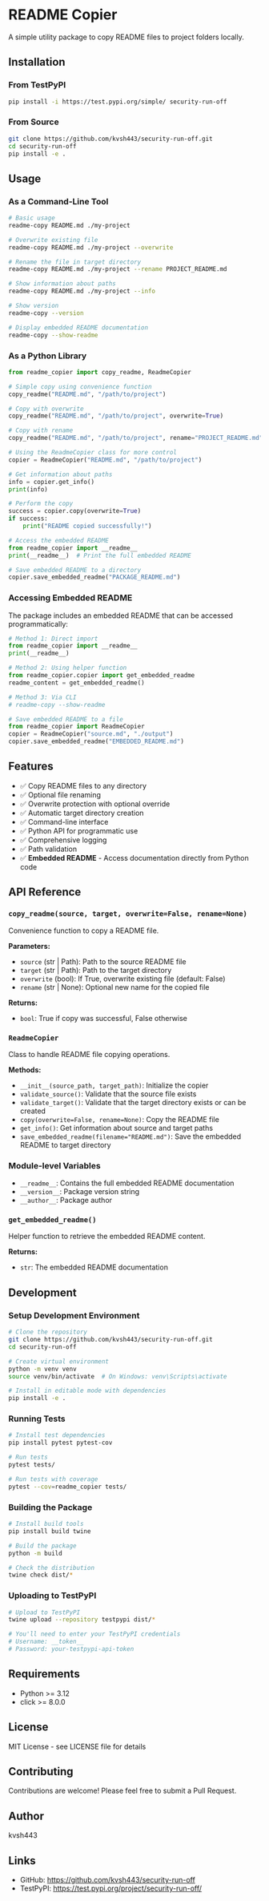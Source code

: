 # README Copier

A simple utility package to copy README files to project folders locally.

## Installation

### From TestPyPI

```bash
pip install -i https://test.pypi.org/simple/ security-run-off
```

### From Source

```bash
git clone https://github.com/kvsh443/security-run-off.git
cd security-run-off
pip install -e .
```

## Usage

### As a Command-Line Tool

```bash
# Basic usage
readme-copy README.md ./my-project

# Overwrite existing file
readme-copy README.md ./my-project --overwrite

# Rename the file in target directory
readme-copy README.md ./my-project --rename PROJECT_README.md

# Show information about paths
readme-copy README.md ./my-project --info

# Show version
readme-copy --version

# Display embedded README documentation
readme-copy --show-readme
```

### As a Python Library

```python
from readme_copier import copy_readme, ReadmeCopier

# Simple copy using convenience function
copy_readme("README.md", "/path/to/project")

# Copy with overwrite
copy_readme("README.md", "/path/to/project", overwrite=True)

# Copy with rename
copy_readme("README.md", "/path/to/project", rename="PROJECT_README.md")

# Using the ReadmeCopier class for more control
copier = ReadmeCopier("README.md", "/path/to/project")

# Get information about paths
info = copier.get_info()
print(info)

# Perform the copy
success = copier.copy(overwrite=True)
if success:
    print("README copied successfully!")

# Access the embedded README
from readme_copier import __readme__
print(__readme__)  # Print the full embedded README

# Save embedded README to a directory
copier.save_embedded_readme("PACKAGE_README.md")
```

### Accessing Embedded README

The package includes an embedded README that can be accessed programmatically:

```python
# Method 1: Direct import
from readme_copier import __readme__
print(__readme__)

# Method 2: Using helper function
from readme_copier.copier import get_embedded_readme
readme_content = get_embedded_readme()

# Method 3: Via CLI
# readme-copy --show-readme

# Save embedded README to a file
from readme_copier import ReadmeCopier
copier = ReadmeCopier("source.md", "./output")
copier.save_embedded_readme("EMBEDDED_README.md")
```

## Features

- ✅ Copy README files to any directory
- ✅ Optional file renaming
- ✅ Overwrite protection with optional override
- ✅ Automatic target directory creation
- ✅ Command-line interface
- ✅ Python API for programmatic use
- ✅ Comprehensive logging
- ✅ Path validation
- ✅ **Embedded README** - Access documentation directly from Python code

## API Reference

### `copy_readme(source, target, overwrite=False, rename=None)`

Convenience function to copy a README file.

**Parameters:**
- `source` (str | Path): Path to the source README file
- `target` (str | Path): Path to the target directory
- `overwrite` (bool): If True, overwrite existing file (default: False)
- `rename` (str | None): Optional new name for the copied file

**Returns:**
- `bool`: True if copy was successful, False otherwise

### `ReadmeCopier`

Class to handle README file copying operations.

**Methods:**
- `__init__(source_path, target_path)`: Initialize the copier
- `validate_source()`: Validate that the source file exists
- `validate_target()`: Validate that the target directory exists or can be created
- `copy(overwrite=False, rename=None)`: Copy the README file
- `get_info()`: Get information about source and target paths
- `save_embedded_readme(filename="README.md")`: Save the embedded README to target directory

### Module-level Variables

- `__readme__`: Contains the full embedded README documentation
- `__version__`: Package version string
- `__author__`: Package author

### `get_embedded_readme()`

Helper function to retrieve the embedded README content.

**Returns:**
- `str`: The embedded README documentation

## Development

### Setup Development Environment

```bash
# Clone the repository
git clone https://github.com/kvsh443/security-run-off.git
cd security-run-off

# Create virtual environment
python -m venv venv
source venv/bin/activate  # On Windows: venv\Scripts\activate

# Install in editable mode with dependencies
pip install -e .
```

### Running Tests

```bash
# Install test dependencies
pip install pytest pytest-cov

# Run tests
pytest tests/

# Run tests with coverage
pytest --cov=readme_copier tests/
```

### Building the Package

```bash
# Install build tools
pip install build twine

# Build the package
python -m build

# Check the distribution
twine check dist/*
```

### Uploading to TestPyPI

```bash
# Upload to TestPyPI
twine upload --repository testpypi dist/*

# You'll need to enter your TestPyPI credentials
# Username: __token__
# Password: your-testpypi-api-token
```

## Requirements

- Python >= 3.12
- click >= 8.0.0

## License

MIT License - see LICENSE file for details

## Contributing

Contributions are welcome! Please feel free to submit a Pull Request.

## Author

kvsh443

## Links

- GitHub: https://github.com/kvsh443/security-run-off
- TestPyPI: https://test.pypi.org/project/security-run-off/
